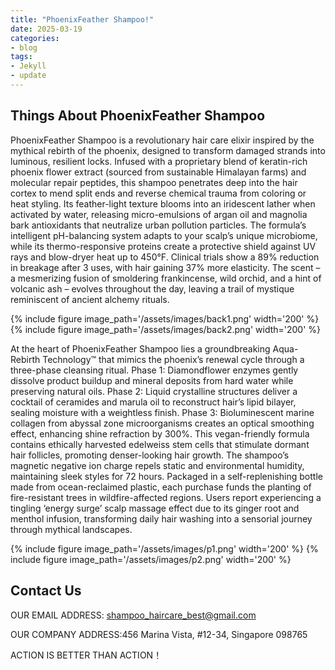 ```yaml
---
title: "PhoenixFeather Shampoo!"
date: 2025-03-19
categories:
- blog
tags:
- Jekyll
- update
---
```


## Things About PhoenixFeather Shampoo

PhoenixFeather Shampoo is a revolutionary hair care elixir inspired by the mythical rebirth of the phoenix, designed to transform damaged strands into luminous, resilient locks. Infused with a proprietary blend of keratin-rich phoenix flower extract (sourced from sustainable Himalayan farms) and molecular repair peptides, this shampoo penetrates deep into the hair cortex to mend split ends and reverse chemical trauma from coloring or heat styling. Its feather-light texture blooms into an iridescent lather when activated by water, releasing micro-emulsions of argan oil and magnolia bark antioxidants that neutralize urban pollution particles. The formula’s intelligent pH-balancing system adapts to your scalp’s unique microbiome, while its thermo-responsive proteins create a protective shield against UV rays and blow-dryer heat up to 450°F. Clinical trials show a 89% reduction in breakage after 3 uses, with hair gaining 37% more elasticity. The scent – a mesmerizing fusion of smoldering frankincense, wild orchid, and a hint of volcanic ash – evolves throughout the day, leaving a trail of mystique reminiscent of ancient alchemy rituals.

{% include figure image_path='/assets/images/back1.png' width='200' %}
{% include figure image_path='/assets/images/back2.png' width='200' %}

At the heart of PhoenixFeather Shampoo lies a groundbreaking Aqua-Rebirth Technology™ that mimics the phoenix’s renewal cycle through a three-phase cleansing ritual. Phase 1: Diamondflower enzymes gently dissolve product buildup and mineral deposits from hard water while preserving natural oils. Phase 2: Liquid crystalline structures deliver a cocktail of ceramides and marula oil to reconstruct hair’s lipid bilayer, sealing moisture with a weightless finish. Phase 3: Bioluminescent marine collagen from abyssal zone microorganisms creates an optical smoothing effect, enhancing shine refraction by 300%. This vegan-friendly formula contains ethically harvested edelweiss stem cells that stimulate dormant hair follicles, promoting denser-looking hair growth. The shampoo’s magnetic negative ion charge repels static and environmental humidity, maintaining sleek styles for 72 hours. Packaged in a self-replenishing bottle made from ocean-reclaimed plastic, each purchase funds the planting of fire-resistant trees in wildfire-affected regions. Users report experiencing a tingling ‘energy surge’ scalp massage effect due to its ginger root and menthol infusion, transforming daily hair washing into a sensorial journey through mythical landscapes.

{% include figure image_path='/assets/images/p1.png' width='200' %}
{% include figure image_path='/assets/images/p2.png' width='200' %}


## Contact Us

OUR EMAIL ADDRESS: shampoo_haircare_best@gmail.com

OUR COMPANY ADDRESS:456 Marina Vista, #12-34, Singapore 098765

ACTION IS BETTER THAN ACTION！
